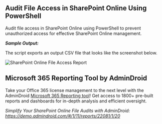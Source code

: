 ## Audit File Access in SharePoint Online Using PowerShell
Audit file access in SharePoint Online using PowerShell to prevent unauthorized access for effective SharePoint Online management.

***Sample Output:***

The script exports an output CSV file that looks like the screenshot below.

![SharePoint Online File Access Report](https://o365reports.com/wp-content/uploads/2024/01/Edited-Feature-Image-2-1024x211.png?v=1706595946)

## Microsoft 365 Reporting Tool by AdminDroid

Take your Office 365 license management to the next level with the AdminDroid [Microsoft 365 Reporting tool](https://admindroid.com/?src=GitHub)! Get access to 1800+ pre-built reports and dashboards for in-depth analysis and efficient oversight.

*Simplify Your SharePoint Online File Audits with AdminDroid: <https://demo.admindroid.com/#/1/11/reports/22081/1/20>*


